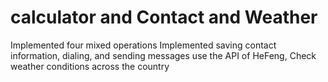 # calculator and Contact and Weather
Implemented four mixed operations
Implemented saving contact information, dialing, and sending messages
use the API of HeFeng, Check weather conditions across the country
